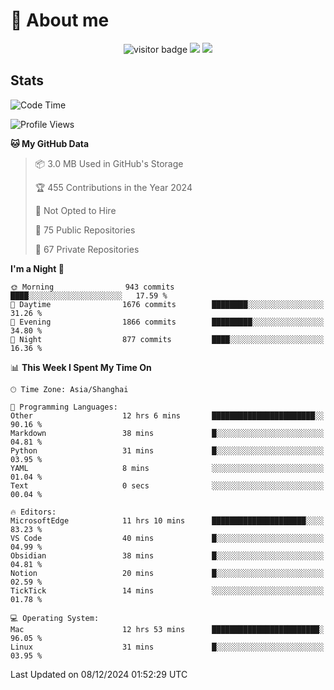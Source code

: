 <!-- ![](https://youpai.roccoshi.top/img/20200804214216.png) -->

# 🧐 About me
 
<p align="center">
<img src="https://visitor-badge.laobi.icu/badge?page_id=Lincest.Lincest&title=hits" alt="visitor badge"/>
<a href="mailto:imroccoshi@gmail.com"><img src="https://img.shields.io/badge/gmail-imroccoshi%40gmail.com-red"></a>
<a href="https://blog.roccoshi.top"><img src="https://img.shields.io/badge/blog-roccoshi-green"></a>
</p>

## Stats

<!--START_SECTION:waka-->
![Code Time](http://img.shields.io/badge/Code%20Time-1%2C756%20hrs%2015%20mins-blue)

![Profile Views](http://img.shields.io/badge/Profile%20Views-0-blue)

**🐱 My GitHub Data** 

> 📦 3.0 MB Used in GitHub's Storage 
 > 
> 🏆 455 Contributions in the Year 2024
 > 
> 🚫 Not Opted to Hire
 > 
> 📜 75 Public Repositories 
 > 
> 🔑 67 Private Repositories 
 > 
**I'm a Night 🦉** 

```text
🌞 Morning                943 commits         ████░░░░░░░░░░░░░░░░░░░░░   17.59 % 
🌆 Daytime                1676 commits        ████████░░░░░░░░░░░░░░░░░   31.26 % 
🌃 Evening                1866 commits        █████████░░░░░░░░░░░░░░░░   34.80 % 
🌙 Night                  877 commits         ████░░░░░░░░░░░░░░░░░░░░░   16.36 % 
```


📊 **This Week I Spent My Time On** 

```text
🕑︎ Time Zone: Asia/Shanghai

💬 Programming Languages: 
Other                    12 hrs 6 mins       ███████████████████████░░   90.16 % 
Markdown                 38 mins             █░░░░░░░░░░░░░░░░░░░░░░░░   04.81 % 
Python                   31 mins             █░░░░░░░░░░░░░░░░░░░░░░░░   03.95 % 
YAML                     8 mins              ░░░░░░░░░░░░░░░░░░░░░░░░░   01.04 % 
Text                     0 secs              ░░░░░░░░░░░░░░░░░░░░░░░░░   00.04 % 

🔥 Editors: 
MicrosoftEdge            11 hrs 10 mins      █████████████████████░░░░   83.23 % 
VS Code                  40 mins             █░░░░░░░░░░░░░░░░░░░░░░░░   04.99 % 
Obsidian                 38 mins             █░░░░░░░░░░░░░░░░░░░░░░░░   04.81 % 
Notion                   20 mins             █░░░░░░░░░░░░░░░░░░░░░░░░   02.59 % 
TickTick                 14 mins             ░░░░░░░░░░░░░░░░░░░░░░░░░   01.78 % 

💻 Operating System: 
Mac                      12 hrs 53 mins      ████████████████████████░   96.05 % 
Linux                    31 mins             █░░░░░░░░░░░░░░░░░░░░░░░░   03.95 % 
```


 Last Updated on 08/12/2024 01:52:29 UTC
<!--END_SECTION:waka-->


